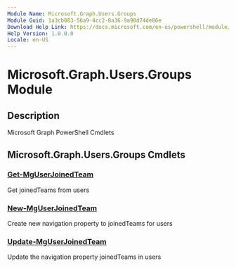 ```yaml
---
Module Name: Microsoft.Graph.Users.Groups
Module Guid: 1a3cb083-56a9-4cc2-8a36-9a90d74de86e
Download Help Link: https://docs.microsoft.com/en-us/powershell/module/microsoft.graph.users.groups
Help Version: 1.0.0.0
Locale: en-US
---
```


# Microsoft.Graph.Users.Groups Module
## Description
Microsoft Graph PowerShell Cmdlets

## Microsoft.Graph.Users.Groups Cmdlets
### [Get-MgUserJoinedTeam](Get-MgUserJoinedTeam.md)
Get joinedTeams from users

### [New-MgUserJoinedTeam](New-MgUserJoinedTeam.md)
Create new navigation property to joinedTeams for users

### [Update-MgUserJoinedTeam](Update-MgUserJoinedTeam.md)
Update the navigation property joinedTeams in users

